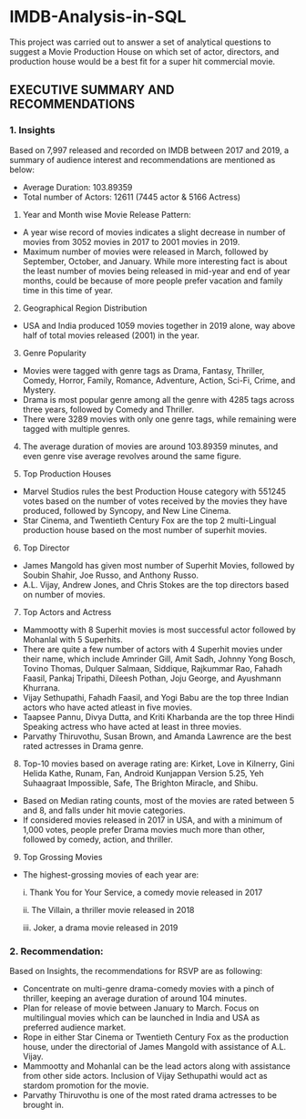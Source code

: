 # IMDB-Analysis-in-SQL

This project was carried out to answer a set of analytical questions to suggest a Movie Production House on which set of actor, directors, and production house would be a best fit for a super hit commercial movie.

## EXECUTIVE SUMMARY AND RECOMMENDATIONS
### 1.	Insights

Based on 7,997 released and recorded on IMDB between 2017 and 2019, a summary of audience interest and recommendations are mentioned as below:

* Average Duration: 103.89359
* Total number of Actors: 12611 (7445 actor & 5166 Actress)

1.	Year and Month wise Movie Release Pattern:
* A year wise record of movies indicates a slight decrease in number of movies from 3052 movies in 2017 to 2001 movies in 2019.
* Maximum number of movies were released in March, followed by September, October, and January. While more interesting fact is about the least number of movies being released in mid-year and end of year months, could be because of more people prefer vacation and family time in this time of year.

2.	Geographical Region Distribution
* USA and India produced 1059 movies together in 2019 alone, way above half of total movies released (2001) in the year.

3.	Genre Popularity
* Movies were tagged with genre tags as Drama, Fantasy, Thriller, Comedy, Horror, Family, Romance, Adventure, Action, Sci-Fi, Crime, and Mystery.
* Drama is most popular genre among all the genre with 4285 tags across three years, followed by Comedy and Thriller.
* There were 3289 movies with only one genre tags, while remaining were tagged with multiple genres.

4.	The average duration of movies are around 103.89359 minutes, and even genre vise average revolves around the same figure.

5.	Top Production Houses
* Marvel Studios rules the best Production House category with 551245 votes based on the number of votes received by the movies they have produced, followed by Syncopy, and New Line Cinema.
* Star Cinema, and Twentieth Century Fox are the top 2 multi-Lingual production house based on the most number of superhit movies.

6.	Top Director
* James Mangold has given most number of Superhit Movies, followed by Soubin Shahir, Joe Russo, and Anthony Russo.
* A.L. Vijay, Andrew Jones, and Chris Stokes are the top directors based on number of movies.

7.	Top Actors and Actress
* Mammootty with 8 Superhit movies is most successful actor followed by Mohanlal with 5 Superhits.
* There are quite a few number of actors with 4 Superhit movies under their name, which include Amrinder Gill, Amit Sadh, Johnny Yong Bosch, Tovino Thomas, Dulquer Salmaan, Siddique, Rajkummar Rao, Fahadh Faasil, Pankaj Tripathi, Dileesh Pothan, Joju George, and Ayushmann Khurrana.
* Vijay Sethupathi, Fahadh Faasil, and Yogi Babu are the top three Indian actors who have acted atleast in five movies.
* Taapsee Pannu, Divya Dutta, and Kriti Kharbanda are the top three Hindi Speaking actress who have acted at least in three movies.
* Parvathy Thiruvothu, Susan Brown, and Amanda Lawrence are the best rated actresses in Drama genre. 

8.	Top-10 movies based on average rating are: Kirket, Love in Kilnerry, Gini Helida Kathe, Runam, Fan, Android Kunjappan Version 5.25,	Yeh Suhaagraat Impossible, Safe, The Brighton Miracle, and	Shibu.
* Based on Median rating counts, most of the movies are rated between 5 and 8, and falls under hit movie categories.
* If considered movies released in 2017 in USA, and with a minimum of 1,000 votes, people prefer Drama movies much more than other, followed by comedy, action, and thriller.
9.	Top Grossing Movies
* The highest-grossing movies of each year are:

   i.	Thank You for Your Service, a comedy movie released in 2017

   ii.	The Villain, a thriller movie released in 2018

   iii.	Joker, a drama movie released in 2019

### 2.	Recommendation:
Based on Insights, the recommendations for RSVP are as following:
*	Concentrate on multi-genre drama-comedy movies with a pinch of thriller, keeping an average duration of around 104 minutes.
*	Plan for release of movie between January to March. Focus on multilingual movies which can be launched in India and USA as preferred audience market.
*	Rope in either Star Cinema or Twentieth Century Fox as the production house, under the directorial of James Mangold with assistance of A.L. Vijay.
*	Mammootty and Mohanlal can be the lead actors along with assistance from other side actors. Inclusion of Vijay Sethupathi would act as stardom promotion for the movie.
*	Parvathy Thiruvothu is one of the most rated drama actresses to be brought in.
